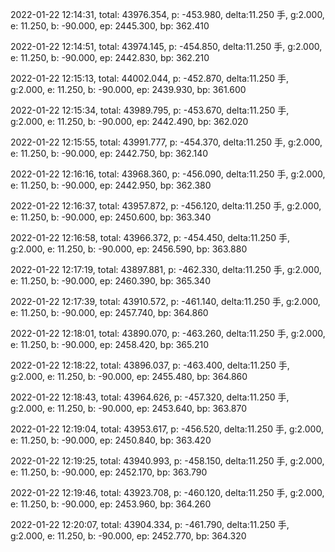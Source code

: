2022-01-22 12:14:31, total: 43976.354, p: -453.980, delta:11.250 手, g:2.000, e: 11.250, b: -90.000, ep: 2445.300, bp: 362.410

2022-01-22 12:14:51, total: 43974.145, p: -454.850, delta:11.250 手, g:2.000, e: 11.250, b: -90.000, ep: 2442.830, bp: 362.210

2022-01-22 12:15:13, total: 44002.044, p: -452.870, delta:11.250 手, g:2.000, e: 11.250, b: -90.000, ep: 2439.930, bp: 361.600

2022-01-22 12:15:34, total: 43989.795, p: -453.670, delta:11.250 手, g:2.000, e: 11.250, b: -90.000, ep: 2442.490, bp: 362.020

2022-01-22 12:15:55, total: 43991.777, p: -454.370, delta:11.250 手, g:2.000, e: 11.250, b: -90.000, ep: 2442.750, bp: 362.140

2022-01-22 12:16:16, total: 43968.360, p: -456.090, delta:11.250 手, g:2.000, e: 11.250, b: -90.000, ep: 2442.950, bp: 362.380

2022-01-22 12:16:37, total: 43957.872, p: -456.120, delta:11.250 手, g:2.000, e: 11.250, b: -90.000, ep: 2450.600, bp: 363.340

2022-01-22 12:16:58, total: 43966.372, p: -454.450, delta:11.250 手, g:2.000, e: 11.250, b: -90.000, ep: 2456.590, bp: 363.880

2022-01-22 12:17:19, total: 43897.881, p: -462.330, delta:11.250 手, g:2.000, e: 11.250, b: -90.000, ep: 2460.390, bp: 365.340

2022-01-22 12:17:39, total: 43910.572, p: -461.140, delta:11.250 手, g:2.000, e: 11.250, b: -90.000, ep: 2457.740, bp: 364.860

2022-01-22 12:18:01, total: 43890.070, p: -463.260, delta:11.250 手, g:2.000, e: 11.250, b: -90.000, ep: 2458.420, bp: 365.210

2022-01-22 12:18:22, total: 43896.037, p: -463.400, delta:11.250 手, g:2.000, e: 11.250, b: -90.000, ep: 2455.480, bp: 364.860

2022-01-22 12:18:43, total: 43964.626, p: -457.320, delta:11.250 手, g:2.000, e: 11.250, b: -90.000, ep: 2453.640, bp: 363.870

2022-01-22 12:19:04, total: 43953.617, p: -456.520, delta:11.250 手, g:2.000, e: 11.250, b: -90.000, ep: 2450.840, bp: 363.420

2022-01-22 12:19:25, total: 43940.993, p: -458.150, delta:11.250 手, g:2.000, e: 11.250, b: -90.000, ep: 2452.170, bp: 363.790

2022-01-22 12:19:46, total: 43923.708, p: -460.120, delta:11.250 手, g:2.000, e: 11.250, b: -90.000, ep: 2453.960, bp: 364.260

2022-01-22 12:20:07, total: 43904.334, p: -461.790, delta:11.250 手, g:2.000, e: 11.250, b: -90.000, ep: 2452.770, bp: 364.320